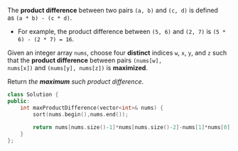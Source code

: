 The **product difference** between two pairs `(a, b)` and `(c, d)` is defined as `(a * b) - (c * d)`.

- For example, the product difference between `(5, 6)` and `(2, 7)` is `(5 * 6) - (2 * 7) = 16`.

Given an integer array `nums`, choose four **distinct** indices `w`, `x`, `y`, and `z` such that the **product difference** between pairs `(nums[w], nums[x])` and `(nums[y], nums[z])` is **maximized**.

Return _the **maximum** such product difference_.

```cpp
class Solution {
public:
    int maxProductDifference(vector<int>& nums) {
        sort(nums.begin(),nums.end());
        
        return nums[nums.size()-1]*nums[nums.size()-2]-nums[1]*nums[0];
    }
};
```